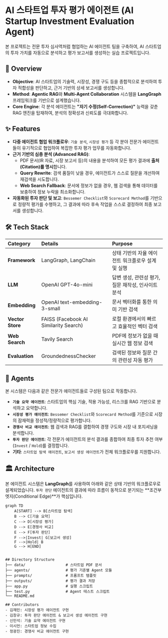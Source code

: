 # AI 스타트업 투자 평가 에이전트 (AI Startup Investment Evaluation Agent)

본 프로젝트는 전문 투자 심사역처럼 협업하는 AI 에이전트 팀을 구축하여, AI 스타트업의 투자 가치를 자동으로 분석하고 평가 보고서를 생성하는 실습 프로젝트입니다.

## 🚀 Overview

-   **Objective**: AI 스타트업의 기술력, 시장성, 경쟁 구도 등을 종합적으로 분석하여 투자 적합성을 판단하고, 근거 기반의 상세 보고서를 생성합니다.
-   **Method**: **Agentic RAG**와 **Multi-Agent Collaboration** 시스템을 **LangGraph** 프레임워크를 기반으로 설계했습니다.
-   **Core Engine**: 각 분석 에이전트는 **"자기 수정(Self-Correction)"** 능력을 갖춘 RAG 엔진을 탑재하여, 분석의 정확성과 신뢰도를 극대화합니다.

## ✨ Features

-   **다중 에이전트 협업 워크플로우**: `기술 분석`, `시장성 평가` 등 각 분야 전문가 에이전트들이 유기적으로 협업하여 복잡한 투자 평가 업무를 자동화합니다.
-   **근거 기반의 심층 분석 (Advanced RAG)**:
    -   PDF 문서(IR 자료, 시장 보고서 등)의 내용을 분석하여 모든 평가 결과에 **출처(Citation)를 명시**합니다.
    -   **Query Rewrite**: 검색 품질이 낮을 경우, 에이전트가 스스로 질문을 개선하여 재검색을 시도합니다.
    -   **Web Search Fallback**: 문서에 정보가 없을 경우, 웹 검색을 통해 데이터를 보충하여 정보 누락을 최소화합니다.
-   **자동화된 투자 판단 및 보고**: `Bessemer Checklist`와 `Scorecard Method`를 기반으로 정량적 평가를 수행하고, 그 결과에 따라 후속 작업을 스스로 결정하여 최종 보고서를 생성합니다.

## 🛠️ Tech Stack

| Category | Details | Purpose |
| :--- | :--- | :--- |
| **Framework** | LangGraph, LangChain | 상태 기반의 자율 에이전트 워크플로우 설계 및 실행 |
| **LLM** | OpenAI GPT-4o-mini | 답변 생성, 관련성 평가, 질문 재작성, 인사이트 분석 |
| **Embedding** | OpenAI text-embedding-3-small | 문서 벡터화를 통한 의미 기반 검색 |
| **Vector Store** | FAISS (Facebook AI Similarity Search) | 로컬 환경에서의 빠르고 효율적인 벡터 검색 |
| **Web Search** | Tavily Search | PDF에 정보가 없을 때 실시간 웹 정보 검색 |
| **Evaluation**| GroundednessChecker | 검색된 정보와 질문 간의 관련성 자동 평가 |

## 🤖 Agents

본 시스템은 다음과 같은 전문가 에이전트들로 구성된 팀으로 작동합니다.

-   **`기술 요약 에이전트`**: 스타트업의 핵심 기술, 적용 가능성, 리스크를 RAG 기반으로 분석하고 요약합니다.
-   **`시장성 평가 에이전트`**: `Bessemer Checklist`와 `Scorecard Method`를 기준으로 시장의 잠재력을 정성적/정량적으로 평가합니다.
-   **`경쟁사 비교 에이전트`**: 웹 검색과 RAG를 결합하여 경쟁 구도와 시장 내 포지셔닝을 분석합니다.
-   **`투자 판단 에이전트`**: 각 전문가 에이전트의 분석 결과를 종합하여 최종 투자 추천 여부(`Invest` / `Hold`)를 결정합니다.
-   **기타**: `스타트업 탐색 에이전트`, `보고서 생성 에이전트`가 전체 워크플로우를 지원합니다.

## 🏛️ Architecture

본 에이전트 시스템은 **LangGraph**를 사용하여 아래와 같은 상태 기반의 워크플로우로 설계되었습니다. `투자 판단` 에이전트의 결과에 따라 흐름이 동적으로 분기되는 **조건부 엣지(Conditional Edge)**가 핵심입니다.

```mermaid
graph TD
    A[START] --> B[스타트업 탐색]
    B --> C[기술 요약]
    C --> D[시장성 평가]
    D --> E[경쟁사 비교]
    E --> F[투자 판단]
    F -->|Invest| G[보고서 생성]
    F -->|Hold| B
    G --> H[END]


## Directory Structure
├── data/                  # 스타트업 PDF 문서
├── agents/                # 평가 기준별 Agent 모듈
├── prompts/               # 프롬프트 템플릿
├── outputs/               # 평가 결과 저장
├── app.py                 # 실행 스크립트
├── test.py                # Agent 테스트 스크립트
└── README.md

## Contributors 
- 김재민: 시장성 평가 에이전트 구현
- 김창규: 투자 판단 에이전트 & 보고서 생성 에이전트 구현
- 신민석: 기술 요약 에이전트 구현
- 이시언: 스타트업 정보 수집
- 정광진: 경쟁사 비교 에이전트 구현
